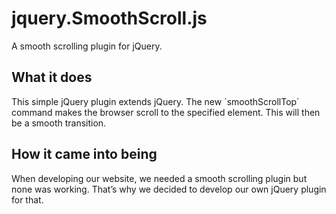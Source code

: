 # jquery.SmoothScroll.js
A smooth scrolling plugin for jQuery.

## What it does
This simple jQuery plugin extends jQuery.
The new ´smoothScrollTop´ command makes the browser scroll to the specified element. This will then be a smooth transition.

## How it came into being
When developing our website, we needed a smooth scrolling plugin but none was working. That’s why we decided to develop our own jQuery plugin for that.